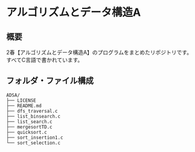 # アルゴリズムとデータ構造A

## 概要
2春【アルゴリズムとデータ構造A】のプログラムをまとめたリポジトリです。すべてC言語で書かれています。

## フォルダ・ファイル構成

```
ADSA/
├── LICENSE
├── README.md
├── dfs_traversal.c
├── list_binsearch.c
├── list_search.c
├── mergesortTD.c
├── quicksort.c
├── sort_insertion1.c
└── sort_selection.c
```